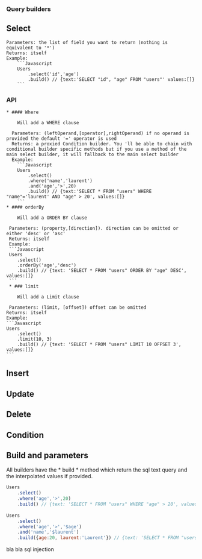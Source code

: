 ### Query builders

## Select
    
    Parameters: the list of field you want to return (nothing is equivalent to '*')
    Returns: itself
    Example: 
        ```Javascript
        Users
            .select('id','age')
            .build() // {text:'SELECT "id", "age" FROM "users"' values:[]}
        ```
    
### API
    
    * #### Where 
        
        Will add a WHERE clause
        
      Parameters: (leftOperand,[operator],rightOperand) if no operand is provided the default '=' operator is used
      Returns: a proxied Condition builder. You 'll be able to chain with conditional builder specific methods but if you use a method of the main select builder, it will fallback to the main select builder
      Example:
        ```Javascript
        Users
            .select()
            .where('name','laurent')
            .and('age','>',20)
            .build() // {text:'SELECT * FROM "users" WHERE "name"='laurent' AND "age" > 20', values:[]} 
        ```
    * #### orderBy
        
        Will add a ORDER BY clause
    
     Parameters: (property,[direction]). direction can be omitted or either 'desc' or 'asc' 
     Returns: itself
     Example:
     ```Javascript
     Users
        .select()
        .orderBy('age','desc')
        .build() // {text: 'SELECT * FROM "users" ORDER BY "age" DESC', values:[]}
     ```
     * ### limit
     
        Will add a Limit clause
        
     Parameters: (limit, [offset]) offset can be omitted
    Returns: itself
    Example:
    ```Javascript
    Users
        .select()
        .limit(10, 3)
        .build() // {text: 'SELECT * FROM "users" LIMIT 10 OFFSET 3', values:[]}
    ```
    
## Insert

## Update

## Delete

## Condition

## Build and parameters

All builders have the * build * method which return the sql text query and the interpolated values if provided. 

```Javascript
Users
    .select()
    .where('age','>',20)
    .build() // {text: 'SELECT * FROM "users" WHERE "age" > 20', values:[]}
    
Users
    .select()
    .where('age','>','$age')
    .and('name','$laurent')
    .build({age:20, laurent:'Laurent'}) // {text: 'SELECT * FROM "users" WHERE "age" > $1 AND "name" = $2', values:[20,'Laurent']}
```

bla bla sql injection